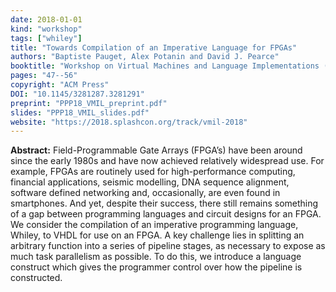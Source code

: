 ```yaml
---
date: 2018-01-01
kind: "workshop"
tags: ["whiley"]
title: "Towards Compilation of an Imperative Language for FPGAs"
authors: "Baptiste Pauget, Alex Potanin and David J. Pearce"
booktitle: "Workshop on Virtual Machines and Language Implementations (VMIL)"
pages: "47--56"
copyright: "ACM Press"
DOI: "10.1145/3281287.3281291"
preprint: "PPP18_VMIL_preprint.pdf"
slides: "PPP18_VMIL_slides.pdf"
website: "https://2018.splashcon.org/track/vmil-2018"
---
```


**Abstract:** Field-Programmable Gate Arrays (FPGA’s) have been around since the early 1980s and have now achieved relatively widespread use. For example, FPGAs are routinely used for high-performance computing, financial applications, seismic modelling, DNA sequence alignment, software defined networking and, occasionally, are even found in smartphones. And yet, despite their success, there still remains something of a gap between programming languages and circuit designs for an FPGA. We consider the compilation of an imperative programming language, Whiley, to VHDL for use on an FPGA. A key challenge lies in splitting an arbitrary function into a series of pipeline stages, as necessary to expose as much task parallelism as possible. To do this, we introduce a language construct which gives the programmer control over how the pipeline is constructed.
